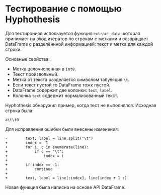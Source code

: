 # Тестирование с помощью Hyphothesis

Для тестиронияя используется функция `extract_data`, которая принимает на вход итератор по строкам c метками и возвращает DataFrame с разделённной информацией: текст и метка для каждой строки.

Основные свойства:
* Метка целочисленная в `int8`.
* Текст произвольный.
* Метка от текста разделяется символом табуляция `\t`.
* Если текст пустой то DataFrame тожк пустой.
* DataFrame содержит две колонки: `text`, `label`.
* Колонка `text` содержит нормализованный текст.

Hyphothesis обнаружил пример, когда тест не выполнялся. Исходная строка была:
```
a\t\t0
```

Для исправления ошибки были внесены изменения:
```
-        text, label = line.split("\t")
+        index = -1
+        for i, c in enumerate(line):
+            if c == "\t":
+                index = i
+
+        if index == -1:
+            continue
+
+        text, label = line[:index], line[index + 1 :]
```

Новая функция была написна на основе API DataFrame.
